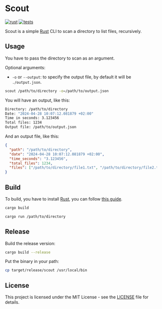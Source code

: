 # Scout

[![rust][rust-version-src]][rust-version-href]
[![tests][tests-src]][tests-href]

<!-- [![codecov][codecov-src]][codecov-href] -->

Scout is a simple [Rust](https://www.rust-lang.org/) CLI to scan a directory to list files, recursively.

## Usage

You have to pass the directory to scan as an argument.

Optional arguments:

- `-o` or `--output`: to specify the output file, by default it will be `./output.json`.

```bash
scout /path/to/directory -o=/path/to/output.json
```

You will have an output, like this:

```bash
Directory: /path/to/directory
Date: "2024-04-28 10:07:12.081879 +02:00"
Time in seconds: 3.123456
Total files: 1234
Output file: /path/to/output.json
```

And an output file, like this:

```json
{
  "path": "/path/to/directory",
  "date": "2024-04-28 10:07:12.081879 +02:00",
  "time_seconds": "3.123456",
  "total_files": 1234,
  "files": ["/path/to/directory/file1.txt", "/path/to/directory/file2.txt"]
}
```

## Build

To build, you have to install [Rust](https://www.rust-lang.org/), you can follow [this guide](https://gist.github.com/ewilan-riviere/6a0b8aab2e347164e73feab83c862e99).

```bash
cargo build
```

```bash
cargo run /path/to/directory
```

## Release

Build the release version:

```bash
cargo build --release
```

Put the binary in your path:

```bash
cp target/release/scout /usr/local/bin
```

## License

This project is licensed under the MIT License - see the [LICENSE](LICENSE) file for details.

[rust-version-src]: https://img.shields.io/badge/Rust-v1.77.2-000000?colorA=18181B&logo=Rust&logoColor=ffffff
[rust-version-href]: https://www.rust-lang.org/
[tests-src]: https://img.shields.io/github/actions/workflow/status/ewilan-riviere/scout/run-tests.yml?branch=main&label=tests&style=flat&colorA=18181B
[tests-href]: https://github.com/ewilan-riviere/scout/actions
[codecov-src]: https://img.shields.io/codecov/c/gh/ewilan-riviere/scout/main?style=flat&colorA=18181B&colorB=777BB4
[codecov-href]: https://codecov.io/gh/ewilan-riviere/scout
